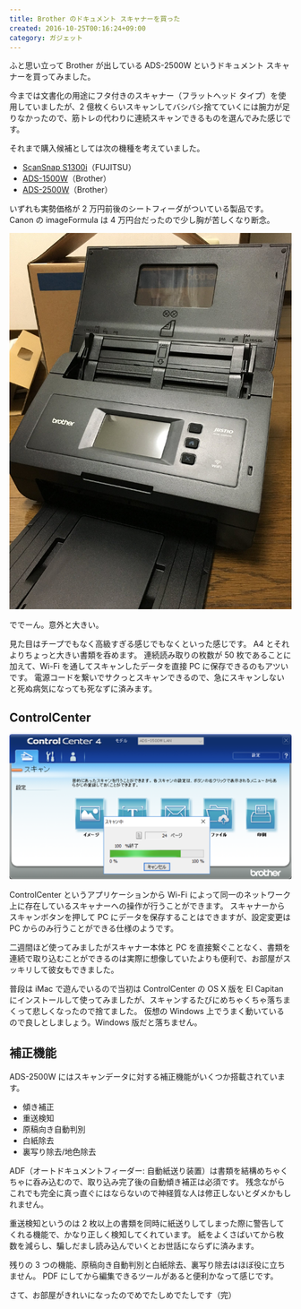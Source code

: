 ```yaml
---
title: Brother のドキュメント スキャナーを買った
created: 2016-10-25T00:16:24+09:00
category: ガジェット
---
```

ふと思い立って Brother が出している ADS-2500W というドキュメント スキャナーを買ってみました。

今までは文書化の用途にフタ付きのスキャナー（フラットヘッド タイプ）を使用していましたが、2 億枚くらいスキャンしてバシバシ捨てていくには腕力が足りなかったので、筋トレの代わりに連続スキャンできるものを選んでみた感じです。

それまで購入候補としては次の機種を考えていました。

- [ScanSnap S1300i](https://www.pfu.ricoh.com/scansnap/products/s1300i/index.html)（FUJITSU）
- [ADS-1500W](https://www.brother.co.jp/product/scanner/ads1500w/index.aspx)（Brother）
- [ADS-2500W](https://www.brother.co.jp/product/scanner/ads2500w/index.aspx)（Brother）

いずれも実勢価格が 2 万円前後のシートフィーダがついている製品です。Canon の imageFormula は 4 万円台だったので少し胸が苦しくなり断念。

<!-- more -->

![](../media/ads-2500w-photo.jpg)

ででーん。意外と大きい。

見た目はチープでもなく高級すぎる感じでもなくといった感じです。
A4 とそれよりちょっと大きい書類を呑めます。
連続読み取りの枚数が 50 枚であることに加えて、Wi-Fi を通してスキャンしたデータを直接 PC に保存できるのもアツいです。
電源コードを繋いでサクっとスキャンできるので、急にスキャンしないと死ぬ病気になっても死なずに済みます。

## ControlCenter

![](../media/ads-2500w.png)

ControlCenter というアプリケーションから Wi-Fi によって同一のネットワーク上に存在しているスキャナーへの操作が行うことができます。
スキャナーからスキャンボタンを押して PC にデータを保存することはできますが、設定変更は PC からのみ行うことができる仕様のようです。

二週間ほど使ってみましたがスキャナー本体と PC を直接繋ぐことなく、書類を連続で取り込むことができるのは実際に想像していたよりも便利で、お部屋がスッキリして彼女もできました。

普段は iMac で遊んでいるので当初は ControlCenter の OS X 版を El Capitan にインストールして使ってみましたが、スキャンするたびにめちゃくちゃ落ちまくって悲しくなったので捨てました。
仮想の Windows 上でうまく動いているので良しとしましょう。Windows 版だと落ちません。

## 補正機能

ADS-2500W にはスキャンデータに対する補正機能がいくつか搭載されています。

- 傾き補正
- 重送検知
- 原稿向き自動判別
- 白紙除去
- 裏写り除去/地色除去

ADF（オートドキュメントフィーダー: 自動紙送り装置）は書類を結構めちゃくちゃに呑み込むので、取り込み完了後の自動傾き補正は必須です。
残念ながらこれでも完全に真っ直ぐにはならないので神経質な人は修正しないとダメかもしれません。

重送検知というのは 2 枚以上の書類を同時に紙送りしてしまった際に警告してくれる機能で、かなり正しく検知してくれています。
紙をよくさばいてから枚数を減らし、騙しだまし読み込んでいくとお世話にならずに済みます。

残りの 3 つの機能、原稿向き自動判別と白紙除去、裏写り除去はほぼ役に立ちません。
PDF にしてから編集できるツールがあると便利かなって感じです。

さて、お部屋がきれいになったのでめでたしめでたしです（完）
